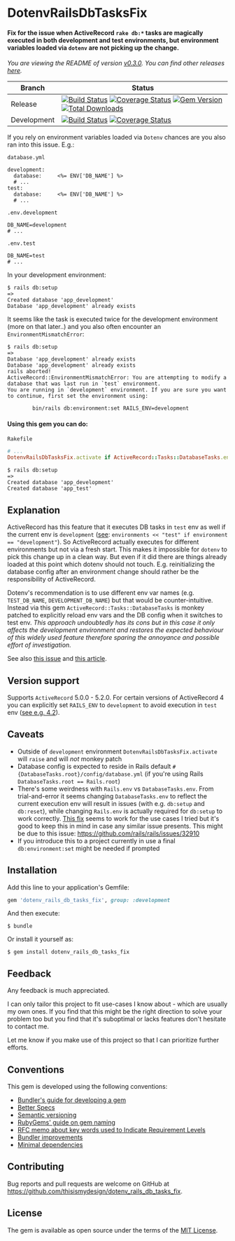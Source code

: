 # DotenvRailsDbTasksFix

#### Fix for the issue when ActiveRecord `rake db:*` tasks are magically executed in both development and test environments, but environment variables loaded via `dotenv` are not picking up the change.

*You are viewing the README of version [v0.3.0](https://github.com/thisismydesign/dotenv_rails_db_tasks_fix/releases/tag/v0.3.0). You can find other releases [here](https://github.com/thisismydesign/dotenv_rails_db_tasks_fix/releases).*

| Branch | Status |
| ------ | ------ |
| Release | [![Build Status](https://travis-ci.org/thisismydesign/dotenv_rails_db_tasks_fix.svg?branch=release)](https://travis-ci.org/thisismydesign/dotenv_rails_db_tasks_fix)   [![Coverage Status](https://coveralls.io/repos/github/thisismydesign/dotenv_rails_db_tasks_fix/badge.svg?branch=release)](https://coveralls.io/github/thisismydesign/dotenv_rails_db_tasks_fix?branch=release)   [![Gem Version](https://badge.fury.io/rb/dotenv_rails_db_tasks_fix.svg)](https://badge.fury.io/rb/dotenv_rails_db_tasks_fix)   [![Total Downloads](http://ruby-gem-downloads-badge.herokuapp.com/dotenv_rails_db_tasks_fix?type=total)](https://rubygems.org/gems/dotenv_rails_db_tasks_fix) |
| Development | [![Build Status](https://travis-ci.org/thisismydesign/dotenv_rails_db_tasks_fix.svg?branch=master)](https://travis-ci.org/thisismydesign/dotenv_rails_db_tasks_fix)   [![Coverage Status](https://coveralls.io/repos/github/thisismydesign/dotenv_rails_db_tasks_fix/badge.svg?branch=master)](https://coveralls.io/github/thisismydesign/dotenv_rails_db_tasks_fix?branch=master) |

If you rely on environment variables loaded via `Dotenv` chances are you also ran into this issue. E.g.:

`database.yml`
```
development:
  database:     <%= ENV['DB_NAME'] %>
  # ...
test:
  database:     <%= ENV['DB_NAME'] %>
  # ...
```

`.env.development`
```
DB_NAME=development
# ...
```

`.env.test`
```
DB_NAME=test
# ...
```

In your development environment:

```
$ rails db:setup
=>
Created database 'app_development'
Database 'app_development' already exists
```

It seems like the task is executed twice for the development environment (more on that later..) and you also often encounter an `EnvironmentMismatchError`:

```
$ rails db:setup
=>
Database 'app_development' already exists
Database 'app_development' already exists
rails aborted!
ActiveRecord::EnvironmentMismatchError: You are attempting to modify a database that was last run in `test` environment.
You are running in `development` environment. If you are sure you want to continue, first set the environment using:

        bin/rails db:environment:set RAILS_ENV=development
```

#### Using this gem you can do:

`Rakefile`
```ruby
# ...
DotenvRailsDbTasksFix.activate if ActiveRecord::Tasks::DatabaseTasks.env.eql?("development") # or Rails.env
```

```
$ rails db:setup
=>
Created database 'app_development'
Created database 'app_test'
```

## Explanation

ActiveRecord has this feature that it executes DB tasks in `test` env as well if the current env is `development` ([see](https://github.com/rails/rails/blob/v5.1.5/activerecord/lib/active_record/tasks/database_tasks.rb#L300):
`environments << "test" if environment == "development"`). So ActiveRecord actually executes for different environments but not via a fresh start. This makes it impossible for `dotenv` to pick this change up in a clean way. But even if it did there are things already loaded at this point which dotenv should not touch. E.g. reinitializing the database config after an environment change should rather be the responsibility of ActiveRecord.

Dotenv's recommendation is to use different env var names (e.g. `TEST_DB_NAME`, `DEVELOPMENT_DB_NAME`) but that would be counter-intuitive. Instead via this gem `ActiveRecord::Tasks::DatabaseTasks` is monkey patched to explicitly reload env vars and the DB config when it switches to test env. *This approach undoubtedly has its cons but in this case it only affects the development environment and restores the expected behaviour of this widely used feature therefore sparing the annoyance and possible effort of investigation.*

See also [this issue](https://github.com/rails/rails/issues/32926) and [this article](http://www.zhuwu.me/blog/posts/rake-db-tasks-always-runs-twice-in-development-environment).

## Version support

Supports `ActiveRecord` 5.0.0 - 5.2.0. For certain versions of ActiveRecord 4 you can explicitly set `RAILS_ENV` to `development` to avoid execution in `test` env ([see e.g. 4.2](https://github.com/rails/rails/blob/v4.2.0/activerecord/lib/active_record/tasks/database_tasks.rb#L271)).

## Caveats

- Outside of `development` environment `DotenvRailsDbTasksFix.activate` will `raise` and will _not_ monkey patch
- Database config is expected to reside in Rails default `#{DatabaseTasks.root}/config/database.yml` (if you're using Rails `DatabaseTasks.root == Rails.root`)
- There's some weirdness with `Rails.env` vs `DatabaseTasks.env`. From trial-and-error it seems changing `DatabaseTasks.env` to reflect the current execution env will result in issues (with e.g. `db:setup` and `db:reset`), while changing `Rails.env` is actually required for `db:setup` to work correctly. [This fix](https://github.com/thisismydesign/dotenv_rails_db_tasks_fix/blob/v0.2.0/lib/dotenv_rails_db_tasks_fix.rb#L25-L29) seems to work for the use cases I tried but it's good to keep this in mind in case any similar issue presents. This might be due to this issue: https://github.com/rails/rails/issues/32910
- If you introduce this to a project currently in use a final `db:environment:set` might be needed if prompted

## Installation

Add this line to your application's Gemfile:

```ruby
gem 'dotenv_rails_db_tasks_fix', group: :development
```

And then execute:

    $ bundle

Or install it yourself as:

    $ gem install dotenv_rails_db_tasks_fix

## Feedback

Any feedback is much appreciated.

I can only tailor this project to fit use-cases I know about - which are usually my own ones. If you find that this might be the right direction to solve your problem too but you find that it's suboptimal or lacks features don't hesitate to contact me.

Let me know if you make use of this project so that I can prioritize further efforts.

## Conventions

This gem is developed using the following conventions:
- [Bundler's guide for developing a gem](http://bundler.io/v1.14/guides/creating_gem.html)
- [Better Specs](http://www.betterspecs.org/)
- [Semantic versioning](http://semver.org/)
- [RubyGems' guide on gem naming](http://guides.rubygems.org/name-your-gem/)
- [RFC memo about key words used to Indicate Requirement Levels](https://tools.ietf.org/html/rfc2119)
- [Bundler improvements](https://github.com/thisismydesign/bundler-improvements)
- [Minimal dependencies](http://www.mikeperham.com/2016/02/09/kill-your-dependencies/)

## Contributing

Bug reports and pull requests are welcome on GitHub at https://github.com/thisismydesign/dotenv_rails_db_tasks_fix.

## License

The gem is available as open source under the terms of the [MIT License](https://opensource.org/licenses/MIT).
